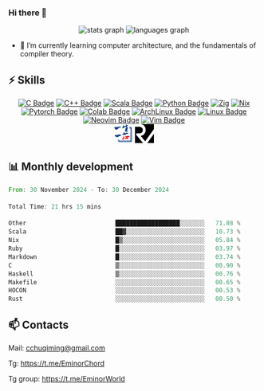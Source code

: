 ### Hi there 👋
<div align="center">
  <img src="https://github-readme-stats.vercel.app/api?username=Emin017&theme=calm&hide_title=false&hide_rank=false&show_icons=true&include_all_commits=true&count_private=true&disable_animations=false&locale=en&hide_border=false&" height="150" alt="stats graph"/>
  <img src="https://github-readme-stats.vercel.app/api/top-langs?username=Emin017&theme=calm&locale=en&hide_title=false&layout=compact&card_width=320&langs_count=8&hide_border=false&hide=html" height="150" alt="languages graph"/>
</div>

- 🌱 I’m currently learning computer architecture, and the fundamentals of compiler theory.
## ⚡ Skills
<div align="center">

[![C Badge](https://img.shields.io/badge/C-00599C?style=flat-square&logo=c&logoColor=white)]()
[![C++ Badge](https://img.shields.io/badge/C%2B%2B-00599C?style=flat-square&logo=c%2B%2B&logoColor=white)]()
[![Scala Badge](https://img.shields.io/badge/Scala-DC322F?style=flat-square&logo=scala&logoColor=white)]()
[![Python Badge](https://img.shields.io/badge/-Python-3776AB?style=flat-square&logo=Python&logoColor=white)]()
[![Zig](https://img.shields.io/badge/Zig-%23F7A41D.svg?style=flat-square&logo=zig&logoColor=white)]()
[![Nix](https://img.shields.io/badge/NIX-5277C3.svg?style=flat-square&logo=NixOS&logoColor=white)]()
[![Pytorch Badge](https://img.shields.io/badge/-Pytorch-EE4C2C?style=flat-square&logo=PyTorch&logoColor=white)]()
[![Colab Badge](https://img.shields.io/badge/Colab-F9AB00?style=flat-square&logo=googlecolab&color=525252)]()
[![ArchLinux Badge](https://img.shields.io/badge/Arch_Linux-1793D1?style=flat-square&logo=arch-linux&logoColor=white)]()
[![Linux Badge](https://img.shields.io/badge/-Linux-FCC624?style=flat-square&logo=Linux&logoColor=white)]()
[![Neovim Badge](https://img.shields.io/badge/NeoVim-%2357A143.svg?&style=flat-square&logo=neovim&logoColor=white)]()
[![Vim Badge](https://img.shields.io/badge/VIM-%2311AB00.svg?&style=flat-square&logo=vim&logoColor=white)]()
<br>
 <img src="ysyx.png" width = "38" height = "38" alt="YSYX Badge"/>
 <img src="risc-v.svg" width = "38" height = "38" alt="RISCV"/>

</div>

## 📊 Monthly development
<!--START_SECTION:waka-->

```rust
From: 30 November 2024 - To: 30 December 2024

Total Time: 21 hrs 15 mins

Other                         ██████████████████░░░░░░░   71.88 %
Scala                         ██▓░░░░░░░░░░░░░░░░░░░░░░   10.73 %
Nix                           █▒░░░░░░░░░░░░░░░░░░░░░░░   05.84 %
Ruby                          █░░░░░░░░░░░░░░░░░░░░░░░░   03.97 %
Markdown                      █░░░░░░░░░░░░░░░░░░░░░░░░   03.74 %
C                             ▒░░░░░░░░░░░░░░░░░░░░░░░░   00.90 %
Haskell                       ▒░░░░░░░░░░░░░░░░░░░░░░░░   00.76 %
Makefile                      ░░░░░░░░░░░░░░░░░░░░░░░░░   00.65 %
HOCON                         ░░░░░░░░░░░░░░░░░░░░░░░░░   00.53 %
Rust                          ░░░░░░░░░░░░░░░░░░░░░░░░░   00.50 %
```

<!--END_SECTION:waka-->

## 📫 Contacts
Mail: cchuqiming@gmail.com

Tg: https://t.me/EminorChord

Tg group: https://t.me/EminorWorld
